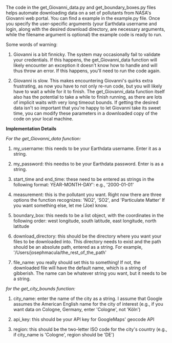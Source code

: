 The code in the get_Giovanni_data.py and get_boundary_boxes.py files helps automate downloading data on a set of pollutants from NASA's Giovanni web portal. You can find a example in the example.py file. Once you specify the user-specific arguments (your Earthdata username and login, along with the desired download directory, are necessary arguments, while the filename argument is optional) the example code is ready to run. 

Some words of warning: 

1. Giovanni is a bit finnicky. The system may occasionally fail to validate your credentials. If this happens, the get_Giovanni_data function will likely encounter an exception it doesn't know how to handle and will thus throw an error. If this happens, you'll need to run the code again.

2. Giovanni is slow. This makes encountering Giovanni's quirks extra frustrating, as now you have to not only re-run code, but you will likely have to wait a while for it to finish. The get_Giovanni_data function itself also has the potential to take a while to finish running, as there are lots of implicit waits with very long timeout bounds. If getting the desired data isn't so important that you're happy to let Giovanni take its sweet time, you can modify these parameters in a downloaded copy of the code on your local machine.

**Implementation Details**

*For the get_Giovanni_data function:*

1. my_username: this needs to be your Earthdata username. Enter it as a string.
2. my_password: this needss to be your Earthdata password. Enter is as a string.
3. start_time and end_time: these need to be entered as strings in the following format: YEAR-MONTH-DAY': e.g., '2000-01-01'
4. measurement: this is the pollutant you want. Right now there are three options the function recognizes: 'NO2', 'SO2', and 'Particulate Matter'
                If you want something else, let me (Joe) know. 

5. boundary_box: this needs to be a list object, with the coordinates in the following order: west longitude, south latitude, east longitude, north latitude
6. download_directory: this should be the directory where you want your files to be downloaded into. This directory needs to exist and the path should be an 
                      absolute path, entered as a string. For example, '/Users/josephmacula/the_rest_of_the_path'
7. file_name: you really should set this to something! If not, the downloaded file will have the default name, which is a string of gibberish. 
              The name can be whatever string you want, but it needs to be a string.

*for the get_city_bounds function:*

1. city_name: enter the name of the city as a string. I assume that Google assumes the American English name for the city of interest (e.g., if you want data on Cologne, Germany, enter 'Cologne', not 'Köln')

2. api_key: this should be your API key for GoogleMaps' geocode API

3. region: this should be the two-letter ISO code for the city's country (e.g., if city_name is 'Cologne', region should be 'DE')
